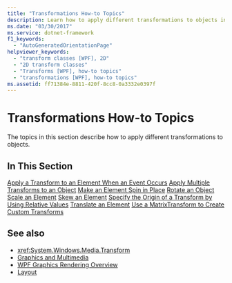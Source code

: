 ```yaml
---
title: "Transformations How-to Topics"
description: Learn how to apply different transformations to objects in Windows Presentation Foundation (WPF).
ms.date: "03/30/2017"
ms.service: dotnet-framework
f1_keywords: 
  - "AutoGeneratedOrientationPage"
helpviewer_keywords: 
  - "transform classes [WPF], 2D"
  - "2D transform classes"
  - "Transforms [WPF], how-to topics"
  - "transformations [WPF], how-to topics"
ms.assetid: ff71384e-8811-420f-8cc8-0a3332e0397f
---
```

# Transformations How-to Topics

The topics in this section describe how to apply different transformations to objects.

## In This Section

[Apply a Transform to an Element When an Event Occurs](how-to-apply-a-transform-to-an-element-when-an-event-occurs.md)
[Apply Multiple Transforms to an Object](how-to-apply-multiple-transforms-to-an-object.md)
[Make an Element Spin in Place](how-to-make-an-element-spin-in-place.md)
[Rotate an Object](how-to-rotate-an-object.md)
[Scale an Element](how-to-scale-an-element.md)
[Skew an Element](how-to-skew-an-element.md)
[Specify the Origin of a Transform by Using Relative Values](how-to-specify-the-origin-of-a-transform-by-using-relative-values.md)
[Translate an Element](how-to-translate-an-element.md)
[Use a MatrixTransform to Create Custom Transforms](how-to-use-a-matrixtransform-to-create-custom-transforms.md)

## See also

- <xref:System.Windows.Media.Transform>
- [Graphics and Multimedia](index.md)
- [WPF Graphics Rendering Overview](wpf-graphics-rendering-overview.md)
- [Layout](../advanced/layout.md)

